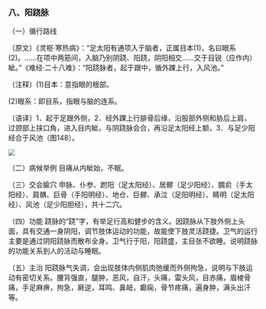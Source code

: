 ### 八、阳跷脉

（一）循行路线

〔原文〕《灵枢·寒热病》：“足太阳有通项入于脑者，正属目本(1)，名曰眼系(2)。……在项中两筋间，入脑乃别阴跷、阳跷，阴阳相交……交于目锐（应作内）眦。”《难经·二十八难》：“阳跷脉者，起于跟中，循外踝上行，入风池。”

〔注释〕(1)目本：意指眼的根部。

(2)眼系：即目系，指眼与脑的连系。

〔语译〕1．起于足跟外侧，2．经外踝上行腓骨后缘，沿股部外侧和胁后上肩，过颈部上挟口角，进入目内眦，与阴跷脉会合，再沿足太阳经上额，3．与足少阳经合于风池（图148）。

<img src="./img/图148.jpg" style="zoom:80%;" />

（二）病候举例  目痛从内眦始，不眠。

（三）交会腧穴  申脉、仆参、跗阳（足太阳经）、居髎（足少阳经）、臑俞（手太阳经）、肩髃、巨骨（手阳明经）、地仓、巨髎、承泣（足阳明经）、睛明（足太阳经）、风池（足少阳胆经），共十二穴。

（四）功能  跷脉的“跷”字，有举足行高和健步的含义。因跷脉从下肢外侧上头面，具有交通一身阴阳，调节肢体运动的功能，故能使下肢灵活跷捷。卫气的运行主要是通过阴阳跷脉而散布全身。卫气行于阳，阳跷盛，主目张不欲睡。说明跷脉的功能关系到人的活动与睡眠。

（五）主治  阳跷脉气失调，会出现肢体内侧肌肉弛缓而外侧拘急，说明与下肢运动有密切关系。腰背强直，腿肿，恶风，自汗，头痛，雷头风，目赤痛，眉棱骨痛，手足麻痹，拘急，厥逆，耳鸣、鼻衄，癫痫，骨节疼痛，遍身肿，满头出汗等。
